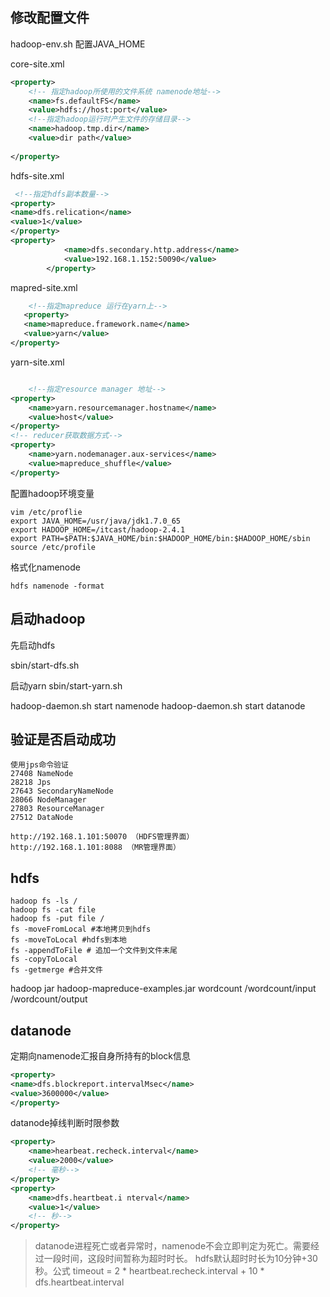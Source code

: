  
 
 修改配置文件
 ---
hadoop-env.sh 配置JAVA_HOME
  
core-site.xml
```xml
<property>
    <!-- 指定hadoop所使用的文件系统 namenode地址-->
    <name>fs.defaultFS</name>
    <value>hdfs://host:port</value>
    <!--指定hadoop运行时产生文件的存储目录-->
    <name>hadoop.tmp.dir</name>
    <value>dir path</value>
    
</property>

```

hdfs-site.xml
```xml
 <!--指定hdfs副本数量-->
<property>
<name>dfs.relication</name>
<value>1</value>
</property>
<property>
			<name>dfs.secondary.http.address</name>
			<value>192.168.1.152:50090</value>
		</property>


```
mapred-site.xml
```xml
    <!--指定mapreduce 运行在yarn上-->
   <property>
   <name>mapreduce.framework.name</name>
   <value>yarn</value>
</property>
```

yarn-site.xml
```xml

    <!--指定resource manager 地址-->
<property>
    <name>yarn.resourcemanager.hostname</name>
    <value>host</value>
</property>
<!-- reducer获取数据方式-->
<property>
    <name>yarn.nodemanager.aux-services</name>
    <value>mapreduce_shuffle</value>
</property>

```

配置hadoop环境变量 
```
vim /etc/proflie
export JAVA_HOME=/usr/java/jdk1.7.0_65
export HADOOP_HOME=/itcast/hadoop-2.4.1
export PATH=$PATH:$JAVA_HOME/bin:$HADOOP_HOME/bin:$HADOOP_HOME/sbin
source /etc/profile
```

格式化namenode
```
hdfs namenode -format
```

启动hadoop
---
先启动hdfs

sbin/start-dfs.sh

启动yarn
sbin/start-yarn.sh

hadoop-daemon.sh start namenode
hadoop-daemon.sh start datanode


验证是否启动成功
--- 
```
使用jps命令验证
27408 NameNode
28218 Jps
27643 SecondaryNameNode
28066 NodeManager
27803 ResourceManager
27512 DataNode

http://192.168.1.101:50070 （HDFS管理界面）
http://192.168.1.101:8088 （MR管理界面）
```






hdfs
---
```
hadoop fs -ls /
hadoop fs -cat file
hadoop fs -put file /
fs -moveFromLocal #本地拷贝到hdfs
fs -moveToLocal #hdfs到本地
fs -appendToFile # 追加一个文件到文件末尾
fs -copyToLocal
fs -getmerge #合并文件

```

hadoop jar hadoop-mapreduce-examples.jar wordcount /wordcount/input /wordcount/output







datanode
---

定期向namenode汇报自身所持有的block信息
```xml
<property>
<name>dfs.blockreport.intervalMsec</name>
<value>3600000</value>
</property>
```

datanode掉线判断时限参数

```xml
<property>
    <name>hearbeat.recheck.interval</name>
    <value>2000</value>   
    <!-- 毫秒-->
</property>
<property>
    <name>dfs.heartbeat.i nterval</name>
    <value>1</value>
    <!-- 秒-->
</property>
```
> datanode进程死亡或者异常时，namenode不会立即判定为死亡。需要经过一段时间，这段时间暂称为超时时长。
hdfs默认超时时长为10分钟+30秒。公式 timeout = 2 * heartbeat.recheck.interval + 10 * dfs.heartbeat.interval















